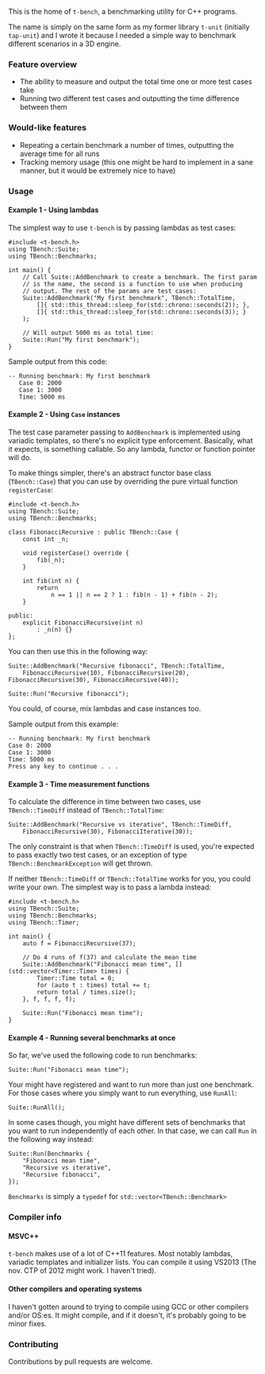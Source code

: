 This is the home of `t-bench`, a benchmarking utility for C++ programs.

The name is simply on the same form as my former library `t-unit` (initially `tap-unit`) and 
I wrote it because I needed a simple way to benchmark different scenarios in a 3D engine.

### Feature overview

* The ability to measure and output the total time one or more test cases take
* Running two different test cases and outputting the time difference between them

### Would-like features

* Repeating a certain benchmark a number of times, outputting the average time for all runs
* Tracking memory usage (this one might be hard to implement in a sane manner, but it would be extremely nice to have)

### Usage

#### Example 1 - Using lambdas

The simplest way to use `t-bench` is by passing lambdas as test cases:

	#include <t-bench.h>
	using TBench::Suite;
	using TBench::Benchmarks;

	int main() {
		// Call Suite::AddBenchmark to create a benchmark. The first param 
		// is the name, the second is a function to use when producing 
		// output. The rest of the params are test cases:
		Suite::AddBenchmark("My first benchmark", TBench::TotalTime, 
			[]{ std::this_thread::sleep_for(std::chrono::seconds(2)); },
			[]{ std::this_thread::sleep_for(std::chrono::seconds(3)); }
		);

		// Will output 5000 ms as total time:
		Suite::Run("My first benchmark");
	}

Sample output from this code:

	-- Running benchmark: My first benchmark
	   Case 0: 2000
	   Case 1: 3000
	   Time: 5000 ms

#### Example 2 - Using `Case` instances

The test case parameter passing to `AddBenchmark` is implemented using variadic templates, so
there's no explicit type enforcement. Basically, what it expects, is something callable. So any
lambda, functor or function pointer will do.

To make things simpler, there's an abstract functor base class (`TBench::Case`) that you can use
by overriding the pure virtual function `registerCase`:

	#include <t-bench.h>
	using TBench::Suite;
	using TBench::Benchmarks;

	class FibonacciRecursive : public TBench::Case {
		const int _n;

		void registerCase() override {
			fib(_n);
		}

		int fib(int n) {
			return 
				n == 1 || n == 2 ? 1 : fib(n - 1) + fib(n - 2);
		}

	public:
		explicit FibonacciRecursive(int n)
			: _n(n) {}
	};
	
You can then use this in the following way:

	Suite::AddBenchmark("Recursive fibonacci", TBench::TotalTime, 
		FibonacciRecursive(10), FibonacciRecursive(20), FibonacciRecursive(30), FibonacciRecursive(40));
	
	Suite::Run("Recursive fibonacci");

You could, of course, mix lambdas and case instances too. 

Sample output from this example:

	-- Running benchmark: My first benchmark
	Case 0: 2000
	Case 1: 3000
	Time: 5000 ms
	Press any key to continue . . .

#### Example 3 - Time measurement functions

To calculate the difference in time between two cases, use `TBench::TimeDiff`
instead of `TBench::TotalTime`:

	Suite::AddBenchmark("Recursive vs iterative", TBench::TimeDiff, 
		FibonacciRecursive(30), FibonacciIterative(30));
		
The only constraint is that when `TBench::TimeDiff` is used, you're expected to
pass exactly two test cases, or an exception of type `TBench::BenchmarkException`
will get thrown.

If neither `TBench::TimeDiff` or `TBench::TotalTime` works for you, you could
write your own. The simplest way is to pass a lambda instead:

	#include <t-bench.h>
	using TBench::Suite;
	using TBench::Benchmarks;
	using TBench::Timer;

	int main() {
		auto f = FibonacciRecursive(37);
		
		// Do 4 runs of f(37) and calculate the mean time
		Suite::AddBenchmark("Fibonacci mean time", [](std::vector<Timer::Time> times) {
			Timer::Time total = 0;
			for (auto t : times) total += t;
			return total / times.size();
		}, f, f, f, f);
		
		Suite::Run("Fibonacci mean time");
	}
	
#### Example 4 - Running several benchmarks at once

So far, we've used the following code to run benchmarks:

	Suite::Run("Fibonacci mean time");

Your might have registered and want to run more than just one benchmark.
For those cases where you simply want to run everything, use `RunAll`:

	Suite::RunAll();
	
In some cases though, you might have different sets of benchmarks that
you want to run independently of each other. In that case, we can call
`Run` in the following way instead:

	Suite::Run(Benchmarks {
		"Fibonacci mean time",
		"Recursive vs iterative",
		"Recursive fibonacci",
	});
	
`Benchmarks` is simply a `typedef` for `std::vector<TBench::Benchmark>`

### Compiler info

#### MSVC++

`t-bench` makes use of a lot of C++11 features. Most notably lambdas, variadic templates and initializer lists. 
You can compile it using VS2013 (The nov. CTP of 2012 might work. I haven't tried). 

#### Other compilers and operating systems

I haven't gotten around to trying to compile using GCC or other compilers and/or OS:es. It might compile, and if 
it doesn't, it's probably going to be minor fixes.

### Contributing

Contributions by pull requests are welcome.
